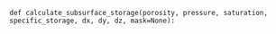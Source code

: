 `def calculate_subsurface_storage(porosity, pressure, saturation, specific_storage, dx, dy, dz, mask=None):`
